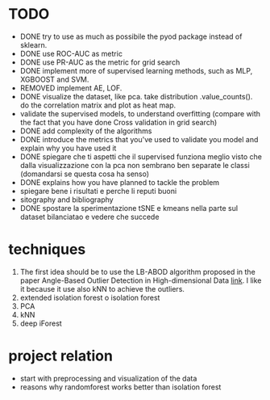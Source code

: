 # TODO
- DONE try to use as much as possibile the pyod package instead of sklearn. 
- DONE use ROC-AUC as metric 
- DONE use PR-AUC as the metric for grid search
- DONE implement more of supervised learning methods, such as MLP, XGBOOST and SVM.
- REMOVED implement AE, LOF.
- DONE visualize the dataset, like pca. take distribution .value_counts(). do the correlation matrix and plot as heat map.
- validate the supervised models, to understand overfitting (compare with the fact that you have done Cross validation in grid search)
- DONE add complexity of the algorithms
- DONE introduce the metrics that you've used to validate you model and explain why you have used it
- DONE spiegare che ti aspetti che il supervised funziona meglio visto che dalla visualizzazione con la pca non sembrano ben separate le classi (domandarsi se questa cosa ha senso)
- DONE explains how you have planned to tackle the problem
- spiegare bene i risultati e perche li reputi buoni
- sitography and bibliography
- DONE spostare la sperimentazione tSNE e kmeans nella parte sul dataset bilanciatao e vedere che succede



# techniques
1. The first idea should be to use the LB-ABOD algorithm proposed in the paper Angle-Based Outlier Detection in High-dimensional Data [link](https://www.dbs.ifi.lmu.de/~zimek/publications/KDD2008/KDD08-ABOD.pdf). I like it because it use also kNN to achieve the outliers.
2. extended isolation forest o isolation forest 
3. PCA
4. kNN
5. deep iForest

# project relation
- start with preprocessing and visualization of the data
- reasons why randomforest works better than isolation forest
